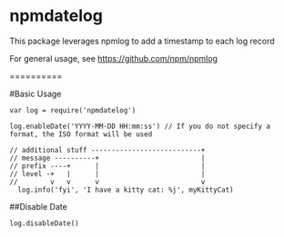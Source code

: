 npmdatelog
==========

This package leverages npmlog to add a timestamp to each log record

For general usage, see https://github.com/npm/npmlog

==========

#Basic Usage

```
var log = require('npmdatelog')

log.enableDate('YYYY-MM-DD HH:mm:ss') // If you do not specify a format, the ISO format will be used

// additional stuff ---------------------------+
// message ----------+                         |
// prefix ----+      |                         |
// level -+   |      |                         |
//        v   v      v                         v
  log.info('fyi', 'I have a kitty cat: %j', myKittyCat)
```

##Disable Date

```
log.disableDate()
```
